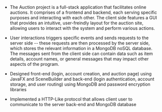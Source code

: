 * The Auction project is a full-stack application that facilitates online auctions. It comprises of a frontend and backend, each serving specific purposes and interacting with each other. The client side features a GUI that provides an intuitive, user-freindly layout for the auction site, allowing users to interact with the system and perform various actions.

* User interactions triggers specific events and sends requests to the server side -- these requests are then processed by the server side, which stores the relevant information in a MongoDB noSQL database. The messages sent from the client side can contain data such as item details, account names, or general messages that may impact other aspects of the program.

* Designed front-end (login, account creation, and auction page) using JavaFX and SceneBuilder and back-end (login
authentication, account storage, and user routing) using MongoDB and password encryption libraries

* Implemented a HTTP-Like protocol that allows client user to communicate to the server back-end and MongoDB
database
